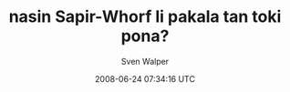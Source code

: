 ---
title: 'nasin Sapir-Whorf li pakala tan toki pona?'
posts: 6
hash: '10HXnPEs'
author: 'Sven Walper'
date: 2008-06-24 07:34:16 UTC
sources:
  - https://tokipona.yahoogroups.narkive.com/10HXnPEs
---